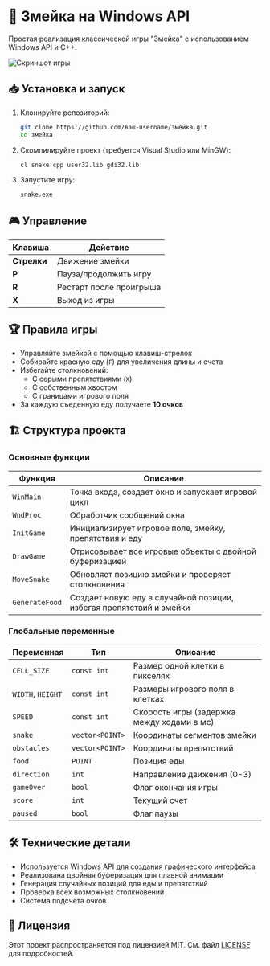 # 🐍 Змейка на Windows API

Простая реализация классической игры "Змейка" с использованием Windows API и C++.

![Скриншот игры](screenshot.png)

## 📥 Установка и запуск

1. Клонируйте репозиторий:
   ```bash
   git clone https://github.com/ваш-username/змейка.git
   cd змейка
   ```

2. Скомпилируйте проект (требуется Visual Studio или MinGW):
   ```bash
   cl snake.cpp user32.lib gdi32.lib
   ```

3. Запустите игру:
   ```bash
   snake.exe
   ```

## 🎮 Управление

| Клавиша       | Действие               |
|---------------|------------------------|
| **Стрелки**   | Движение змейки        |
| **P**         | Пауза/продолжить игру  |
| **R**         | Рестарт после проигрыша|
| **X**         | Выход из игры          |

## 🏆 Правила игры

- Управляйте змейкой с помощью клавиш-стрелок
- Собирайте красную еду (`F`) для увеличения длины и счета
- Избегайте столкновений:
  - С серыми препятствиями (`X`)
  - С собственным хвостом
  - С границами игрового поля
- За каждую съеденную еду получаете **10 очков**

## 🏗️ Структура проекта

### Основные функции

| Функция          | Описание                                                                 |
|------------------|--------------------------------------------------------------------------|
| `WinMain`        | Точка входа, создает окно и запускает игровой цикл                       |
| `WndProc`        | Обработчик сообщений окна                                                |
| `InitGame`       | Инициализирует игровое поле, змейку, препятствия и еду                   |
| `DrawGame`       | Отрисовывает все игровые объекты с двойной буферизацией                  |
| `MoveSnake`      | Обновляет позицию змейки и проверяет столкновения                        |
| `GenerateFood`   | Создает новую еду в случайной позиции, избегая препятствий и змейки      |

### Глобальные переменные

| Переменная       | Тип                | Описание                                     |
|------------------|--------------------|---------------------------------------------|
| `CELL_SIZE`      | `const int`        | Размер одной клетки в пикселях              |
| `WIDTH`, `HEIGHT`| `const int`        | Размеры игрового поля в клетках             |
| `SPEED`         | `const int`        | Скорость игры (задержка между ходами в мс)  |
| `snake`         | `vector<POINT>`    | Координаты сегментов змейки                 |
| `obstacles`     | `vector<POINT>`    | Координаты препятствий                      |
| `food`          | `POINT`            | Позиция еды                                 |
| `direction`     | `int`              | Направление движения (0-3)                  |
| `gameOver`      | `bool`             | Флаг окончания игры                         |
| `score`         | `int`              | Текущий счет                                |
| `paused`        | `bool`             | Флаг паузы                                  |

## 🛠️ Технические детали

- Используется Windows API для создания графического интерфейса
- Реализована двойная буферизация для плавной анимации
- Генерация случайных позиций для еды и препятствий
- Проверка всех возможных столкновений
- Система подсчета очков

## 📜 Лицензия

Этот проект распространяется под лицензией MIT. См. файл [LICENSE](LICENSE) для подробностей.
